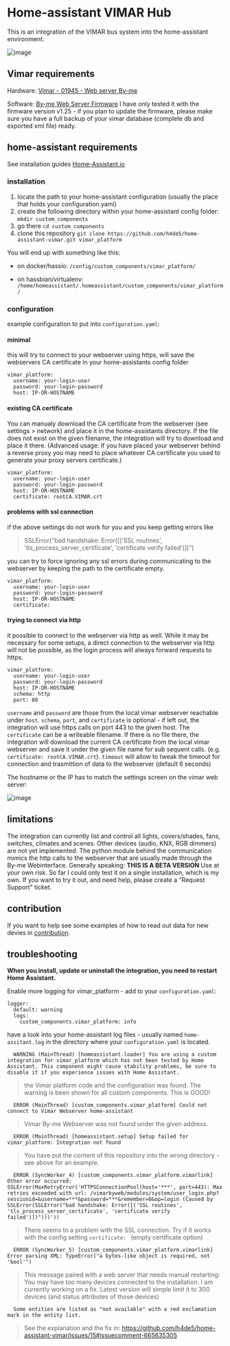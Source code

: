 # Home-assistant VIMAR Hub

This is an integration of the VIMAR bus system into the home-assistant environment.

![image](https://user-images.githubusercontent.com/6115324/84840393-b091e100-b03f-11ea-84b1-c77cbeb83fb8.png)

## Vimar requirements

Hardware:
[Vimar - 01945 - Web server By-me](https://www.vimar.com/en/int/catalog/product/index/code/01945)

Software:
[By-me Web Server Firmware](https://www.vimar.com/en/int/by-me-web-server-4014162.html)
I have only tested it with the firmware version v1.25 - if you plan to update the firmware, please make sure you have a full backup of your vimar database (complete db and exported xml file) ready.

## home-assistant requirements

See installation guides [Home-Assistant.io](http://home-assistant.io/)

### installation

1. locate the path to your home-assistant configuration (usually the place that holds your configuration.yaml)
2. create the following directory within your home-assistant config folder:
   `mkdir custom_components`
3. go there
   `cd custom_components`
4. clone this repository
   `git clone https://github.com/h4de5/home-assistant-vimar.git vimar_platform`

You will end up with something like this:

- on docker/hassio: `/config/custom_components/vimar_platform/`

- on hassbian/virtualenv: `/home/homeassistant/.homeassistant/custom_components/vimar_platform/`

### configuration

example configuration to put into `configuration.yaml`:

#### minimal

this will try to connect to your webserver using https, will save the webservers CA certificate in your home-assistants config folder

    vimar_platform:
      username: your-login-user
      password: your-login-password
      host: IP-OR-HOSTNAME
      
#### existing CA certificate

You can manualy download the CA certificate from the webserver (see settings > network) and place it in the home-assistants directory. If the file does not exist on the given filename, the integration will try to download and place it there. (Advanced usage: If you have placed your webserver behind a reverse proxy you may need to place whatever CA certificate you used to generate your proxy servers certificate.)

    vimar_platform:
      username: your-login-user
      password: your-login-password
      host: IP-OR-HOSTNAME
      certificate: rootCA.VIMAR.crt
      
#### problems with ssl connection

if the above settings do not work for you and you keep getting errors like 
> SSLError("bad handshake: Error([('SSL routines', 'tls_process_server_certificate', 'certificate verify failed')])")

you can try to force ignoring any ssl errors during communicating to the webserver by keeping the path to the certificate empty.

    vimar_platform:
      username: your-login-user
      password: your-login-password
      host: IP-OR-HOSTNAME
      certificate: 

#### trying to connect via http

it possible to connect to the webserver via http as well. While it may be necessary for some setups, a direct connection to the webserver via http will not be possible, as the login process will always forward requests to https.

    vimar_platform:
      username: your-login-user
      password: your-login-password
      host: IP-OR-HOSTNAME
      schema: http
      port: 80

`username` and `password` are those from the local vimar webserver reachable under `host`. `schema`, `port`, and `certificate` is optional - if left out, the integration will use https calls on port 443 to the given host. The `certificate` can be a writeable filename. If there is no file there, the integration will download the current CA certificate from the local vimar webserver and save it under the given file name for sub sequent calls. (e.g. `certificate: rootCA.VIMAR.crt`). `timeout` will allow to tweak the timeout for connection and trasmittion of data to the webserver (default 6 seconds)

The hostname or the IP has to match the settings screen on the vimar web server:

![image](https://user-images.githubusercontent.com/6115324/83895464-04a0e980-a753-11ea-8c6c-a55dffba5b83.png)

## limitations

The integration can currently list and control all lights, covers/shades, fans, switches, climates and scenes. Other devices (audio, KNX, RGB dimmers) are not yet implemented. The python module behind the communication mimics the http calls to the webserver that are usually made through the By-me Webinterface. Generally speaking: **THIS IS A BETA VERSION** Use at your own risk. So far I could only test it on a single installation, which is my own. If you want to try it out, and need help, please create a "Request Support" ticket.

## contribution

If you want to help see some examples of how to read out data for new devies in [contribution](CONTRIBUTING.md). 

## troubleshooting

**When you install, update or uninstall the integration, you need to restart Home Assistant.**

Enable more logging for vimar_platform - add to your `configuration.yaml`:

    logger:
      default: warning
      logs:
        custom_components.vimar_platform: info

have a look into your home-assistant log files - usually named `home-assitant.log` in the directory where your `configuration.yaml` is located.

      WARNING (MainThread) [homeassistant.loader] You are using a custom integration for vimar_platform which has not been tested by Home Assistant. This component might cause stability problems, be sure to disable it if you experience issues with Home Assistant.

> the Vimar platform code and the configuration was found. The warning is been shown for all custom components. This is GOOD!

      ERROR (MainThread) [custom_components.vimar_platform] Could not connect to Vimar Webserver home-assistant

> Vimar By-me Webserver was not found under the given address.

      ERROR (MainThread) [homeassistant.setup] Setup failed for vimar_platform: Integration not found

> You have put the content of this repository into the wrong directory - see above for an example.

      ERROR (SyncWorker_4) [custom_components.vimar_platform.vimarlink] Other error occurred: SSLError(MaxRetryError('HTTPSConnectionPool(host='***', port=443): Max retries exceeded with url: /vimarbyweb/modules/system/user_login.php?sessionid=&username=***&password=***&remember=0&op=login (Caused by SSLError(SSLError("bad handshake: Error([('SSL routines', 'tls_process_server_certificate', 'certificate verify failed')])")))'))
      
> There seems to a problem with the SSL connection. Try if it works with the config setting `certificate: ` (empty certificate option)

      ERROR (SyncWorker_5) [custom_components.vimar_platform.vimarlink] Error parsing XML: TypeError("a bytes-like object is required, not 'bool'")

> This message paired with a web server that needs manual restarting: You may have too many devices connected to the installation. I am currently working on a fix. Latest version will simple limit it to 300 devices (and status attributes of those devices)

      Some entities are listed as "not available" with a red exclamation mark in the entity list.
      
> See the explanation and the fix in: https://github.com/h4de5/home-assistant-vimar/issues/15#issuecomment-665635305


